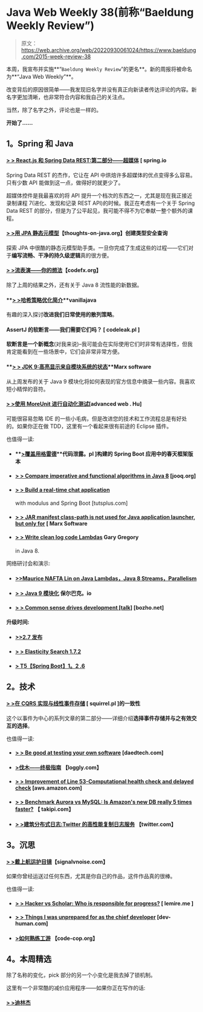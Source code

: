 # Java Web Weekly 38(前称“Baeldung Weekly Review”)

> 原文：<https://web.archive.org/web/20220930061024/https://www.baeldung.com/2015-week-review-38>

本周，我宣布并实施**“`Baeldung Weekly Review`”的更名**。新的周报将被命名为**“Java Web Weekly”**。

改变背后的原因很简单——我发现旧名字并没有真正向新读者传达评论的内容。新名字更加清晰，也非常符合内容和我自己的关注点。

当然，除了名字之外，评论也是一样的。

**开始了……**

## **1。Spring 和 Java**

#### **[> > React.js 和 Spring Data REST:第二部分——超媒体](https://web.archive.org/web/20220126113444/https://spring.io/blog/2015/09/15/react-js-and-spring-data-rest-part-2-hypermedia)** [ spring.io

Spring Data REST 的杰作，它让在 API 中烘焙许多超媒体的优点变得多么容易。只有少数 API 能做到这一点，做得好的就更少了。

超媒体控件是我最喜欢的将 API 提升一个档次的东西之一，尤其是现在我正接近录制课程 7(进化、发现和记录 REST API)的时候。我正在考虑有一个关于 Spring Data REST 的部分，但是为了公平起见，我可能不得不为它奉献一整个额外的课程。

#### **[> >用 JPA 静态元模型](https://web.archive.org/web/20220126113444/http://www.thoughts-on-java.org/static-metamodel/)**【thoughts-on-java.org】创建类型安全查询

探索 JPA 中很酷的静态元模型助手类。一旦你完成了生成这些的过程——它们对于**编写流畅、干净的持久级逻辑**真的很方便。

#### **[> >流表演——你的想法](https://web.archive.org/web/20220126113444/http://blog.codefx.org/java/stream-performance-your-ideas/)**【codefx.org】

除了上周的结果之外，还有关于 Java 8 流性能的新数据。

#### **[> >哈希策略优化简介](https://web.archive.org/web/20220126113444/https://vanillajava.blogspot.ro/2015/09/an-introduction-to-optimising-hashing.html?view=classic)**vanillajava

有趣的深入探讨**改进我们日常使用的散列策略**。

#### AssertJ 的软断言——我们需要它们吗？ [ codeleak.pl ]

**软断言是一个新概念**(对我来说)–我可能会在实际使用它们时非常有选择性，但我肯定能看到在一些场景中，它们会非常非常方便。

#### **[> > JDK 9:高亮显示来自模块系统的状态](https://web.archive.org/web/20220126113444/https://marxsoftware.blogspot.ro/2015/09/jdk9-state-of-module-system.html)**Marx software

从上周发布的关于 Java 9 模块化将如何表现的官方信息中摘录一些内容。我喜欢短小精悍的音符。

#### **[> >使用 MoreUnit 进行自动化测试](https://web.archive.org/web/20220126113444/https://advancedweb.hu/2015/09/17/eclipse_tests_with_moreunit/)**[advanced web . Hu]

可能很容易忽略 IDE 的一些小毛病，但是改进您的技术和工作流程总是有好处的。如果你正在做 TDD，这里有一个看起来很有前途的 Eclipse 插件。

也值得一读:

*   #### **[>覆盖用格雷德](https://web.archive.org/web/20220126113444/http://blog.codeleak.pl/2015/09/override-spring-framework-version-in.html)**代码泄露。pl ]构建的 Spring Boot 应用中的春天框架版本

*   #### **[> > Compare imperative and functional algorithms in Java 8](https://web.archive.org/web/20220126113444/http://blog.jooq.org/2015/09/17/comparing-imperative-and-functional-algorithms-in-java-8/)** [jooq.org]

*   #### **[> > Build a real-time chat application](https://web.archive.org/web/20220126113444/http://code.tutsplus.com/tutorials/build-a-real-time-chat-application-with-modulus-and-spring-boot--cms-22513)**

    with modulus and Spring Boot [tutsplus.com]
*   #### **[> > JAR manifest class-path is not used for Java application launcher, but only for](https://web.archive.org/web/20220126113444/https://marxsoftware.blogspot.ro/2015/09/jar-manifest-class-path-javac.html)** [ Marx Software

*   #### **[> > Write clean log code Lambdas](https://web.archive.org/web/20220126113444/https://garygregory.wordpress.com/2015/09/16/a-gentle-introduction-to-the-log4j-api-and-lambda-basics/)** Gary Gregory

    in Java 8.

网络研讨会和演示:

*   #### **[>>Maurice NAFTA Lin on Java Lambdas，Java 8 Streams，Parallelism](https://web.archive.org/web/20220126113444/http://www.infoq.com/interviews/naftalin-lambda-streams)**

*   #### **[> > Java 9 模块化](https://web.archive.org/web/20220126113444/http://paulbakker.io/java/java-9-modularity/)** 保尔巴克。io

*   #### **[> > Common sense drives development [talk]](https://web.archive.org/web/20220126113444/http://techblog.bozho.net/common-sense-driven-development-talk/)** [bozho.net]

#### 升级时间:

*   #### **[>>2.7 发布](https://web.archive.org/web/20220126113444/https://discuss.gradle.org/t/gradle-2-7-released/11623)**

*   #### **[> > Elasticity Search 1.7.2](https://web.archive.org/web/20220126113444/https://www.elastic.co/downloads/past-releases/elasticsearch-1-7-2)**

*   #### **[> T5【Spring Boot】1。2 .6](https://web.archive.org/web/20220126113444/https://search.maven.org/classic/#artifactdetails|org.springframework.boot|spring-boot|1.2.6.RELEASE|jar)**

## **2。技术**

#### **[> >在 CQRS 实现与线性事件存储](https://web.archive.org/web/20220126113444/http://squirrel.pl/blog/2015/09/14/achieving-consistency-in-cqrs-with-linear-event-store/)** [ squirrel.pl ]的一致性

这个以事件为中心的系列文章的第二部分——详细介绍**选择事件存储并与之有效交互的选择**。

也值得一读:

*   #### **[> > Be good at testing your own software](https://web.archive.org/web/20220126113444/http://www.daedtech.com/get-good-at-testing-your-own-software)** [daedtech.com]

*   #### **[>伐木——终极指南](https://web.archive.org/web/20220126113444/https://www.loggly.com/ultimate-guide/)** 【loggly.com】

*   #### **[> > Improvement of Line 53-Computational health check and delayed check](https://web.archive.org/web/20220126113444/https://aws.amazon.com/blogs/aws/route-53-improvements-calculated-health-checks-and-latency-checks/)** [aws.amazon.com]

*   #### **[> > Benchmark Aurora vs MySQL: Is Amazon's new DB really 5 times faster?](https://web.archive.org/web/20220126113444/http://blog.takipi.com/benchmarking-aurora-vs-mysql-is-amazons-new-db-really-5x-faster/)** 【 takipi.com】

*   #### **[> >建筑分布式日志:Twitter 的高性能复制日志服务](https://web.archive.org/web/20220126113444/https://blog.twitter.com/2015/building-distributedlog-twitter-s-high-performance-replicated-log-service)** 【twitter.com】

## **3。沉思**

#### **[> >戴上航运护目镜](https://web.archive.org/web/20220126113444/https://signalvnoise.com/posts/3931-putting-on-the-shipping-goggles)**【signalvnoise.com】

如果你曾经运送过任何东西，尤其是你自己的作品，这件作品真的很棒。

也值得一读:

*   #### **[> > Hacker vs Scholar: Who is responsible for progress?](https://web.archive.org/web/20220126113444/http://lemire.me/blog/archives/2015/09/11/hackers-vs-academics-who-is-responsible-for-progress/)** [ lemire.me ]

*   #### **[> > Things I was unprepared for as the chief developer](https://web.archive.org/web/20220126113444/http://dev-human.com/entries/2015/09/07/things-i-was-unprepared-for/)** [dev-human.com]

*   #### **[>如何熟练工游](https://web.archive.org/web/20220126113444/http://blog.code-cop.org/2015/09/how-to-journeyman-tour.html)** 【code-cop.org】

## **4。本周精选**

除了名称的变化，pick 部分的另一个小变化是我去掉了锁机制。

这里有一个非常酷的减价应用程序——如果你正在写作的话:

#### **[> >迪林杰](https://web.archive.org/web/20220126113444/https://dillinger.io/)**